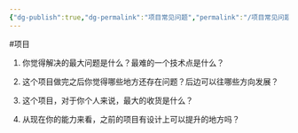 ```yaml
---
{"dg-publish":true,"dg-permalink":"项目常见问题","permalink":"/项目常见问题/"}
---
```



#项目 

1. 你觉得解决的最大问题是什么？最难的一个技术点是什么？


2. 这个项目做完之后你觉得哪些地方还存在问题？后边可以往哪些方向发展？


3. 这个项目，对于你个人来说，最大的收货是什么？


4. 从现在你的能力来看，之前的项目有设计上可以提升的地方吗？


